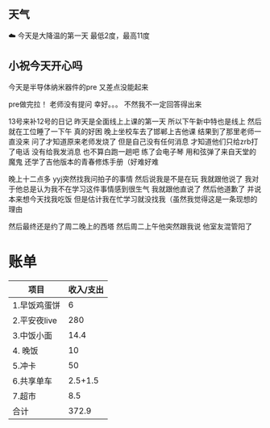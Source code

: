 ## 天气
☁️
今天是大降温的第一天
最低2度，最高11度


## 小祝今天开心吗
今天是半导体纳米器件的pre
又差点没能起来

pre做完拉！
老师没有提问
幸好。。。
不然我不一定回答得出来

13号来补12号的日记
昨天是全面线上上课的第一天
所以下午新中特也是线上
然后就在工位睡了一下午
真的好困
晚上坐校车去了邯郸上吉他课
结果到了那里老师一直没来
问了才知道原来老师发烧了
但是自己没有任何消息
才知道他们只给zrb打了电话
没有给我发消息
也不算白跑一趟吧
练了会电子琴
用和弦弹了来自天堂的魔鬼
还学了吉他版本的青春修炼手册（好难好难

晚上十二点多
yyj突然找我问拍子的事情
然后说我是不是在玩
我就跟他说了
我对于他总是认为我不在学习这件事情感到很生气
我就跟他直说了
然后他道歉了
并说本来想今天找我吃饭
但是估计我在忙学习就没找我（虽然我觉得这是一条现想的理由

然后最终还是约了周二晚上的西塔
然后周二上午他突然跟我说
他室友混管阳了


# 账单
| 项目 | 收入/支出 |
| ---- | --------- |
| 1.早饭鸡蛋饼   |6           |
| 2.平安夜live   |280           |
| 3.中饭小面   |14.4           |
| 4. 晚饭  | 10          |
| 5.冲卡 |50 |
|6.共享单车|2.5+1.5|
|7.超市|8.5|
| 合计     |  372.9         |

